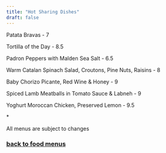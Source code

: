 ```yaml
---
title: "Hot Sharing Dishes"
draft: false
---
```

<!-- Specials This Week tile -->
<div class="tile food-menu-tile">
  <p>Patata Bravas - 7</p>
  <p>Tortilla of the Day - 8.5</p>
  <p>Padron Peppers with Malden Sea Salt - 6.5</p>
  <p>Warm Catalan Spinach Salad, Croutons, Pine Nuts, Raisins - 8</p>
  <p>Baby Chorizo Picante, Red Wine & Honey - 9</p>
  <p>Spiced Lamb Meatballs in Tomato Sauce & Labneh - 9</p>
  <p>Yoghurt Moroccan Chicken, Preserved Lemon - 9.5</p>
  <p>*</p>
  <p>All menus are subject to changes</p>
  <a href="/food-menus"><h3>back to food menus</h3></a>
</div>
